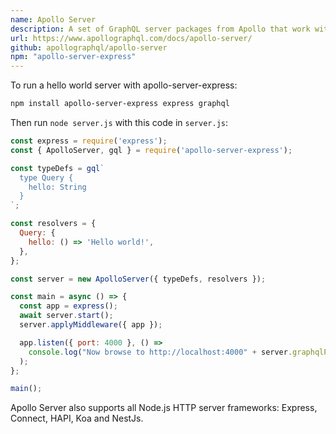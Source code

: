 ```yaml
---
name: Apollo Server
description: A set of GraphQL server packages from Apollo that work with various Node.js HTTP frameworks (Express, Connect, Hapi, Koa etc).
url: https://www.apollographql.com/docs/apollo-server/
github: apollographql/apollo-server
npm: "apollo-server-express"
---
```


To run a hello world server with apollo-server-express:

```bash
npm install apollo-server-express express graphql
```

Then run `node server.js` with this code in `server.js`:

```js
const express = require('express');
const { ApolloServer, gql } = require('apollo-server-express');

const typeDefs = gql`
  type Query {
    hello: String
  }
`;

const resolvers = {
  Query: {
    hello: () => 'Hello world!',
  },
};

const server = new ApolloServer({ typeDefs, resolvers });

const main = async () => {
  const app = express();
  await server.start();
  server.applyMiddleware({ app });

  app.listen({ port: 4000 }, () =>
    console.log("Now browse to http://localhost:4000" + server.graphqlPath)
  );
};

main();
```

Apollo Server also supports all Node.js HTTP server frameworks: Express, Connect, HAPI, Koa and NestJs.
